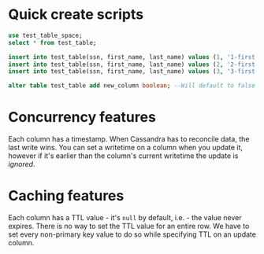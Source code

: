 # Quick create scripts
```SQL
use test_table_space;
select * from test_table;

insert into test_table(ssn, first_name, last_name) values (1, '1-first', '1-last');
insert into test_table(ssn, first_name, last_name) values (2, '2-first', '2-last');
insert into test_table(ssn, first_name, last_name) values (3, '3-first', '3-last');

alter table test_table add new_column boolean; --Will default to false
```
# Concurrency features
Each column has a timestamp. When Cassandra has to reconcile data, the last write wins. You can set a writetime on a column when you update it, however if it's earlier than the column's current writetime the update is *ignored*.
# Caching features
Each column has a TTL value - it's `null` by default, i.e. - the value never expires. There is no way to set the TTL value for an entire row. We have to set every non-primary key value to do so while specifying TTL on an update column.
